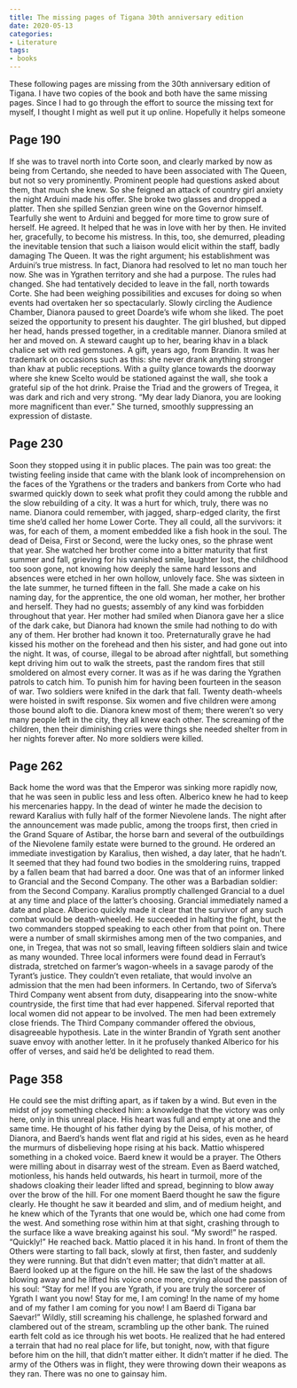 ```yaml
---
title: The missing pages of Tigana 30th anniversary edition
date: 2020-05-13
categories:
- Literature
tags:
- books
---
```


These following pages are missing from the 30th anniversary edition of Tigana. I have two copies of the book and both have the same missing pages. Since I had to go through the effort to source the missing text for myself, I thought I might as well put it up online. Hopefully it helps someone

## Page 190
If she was to travel north into Corte soon, and clearly marked by now as being from Certando, she needed to have been associated with The Queen, but not so very prominently. Prominent people had questions asked about them, that much she knew. 
So she feigned an attack of country girl anxiety the night Arduini made his offer. She broke two glasses and dropped a platter. Then she spilled Senzian green wine on the Governor himself. 
Tearfully she went to Arduini and begged for more time to grow sure of herself. He agreed. It helped that he was in love with her by then. He invited her, gracefully, to become his mistress. 
In this, too, she demurred, pleading the inevitable tension that such a liaison would elicit within the staff, badly damaging The Queen. It was the right argument; his establishment was Arduini’s true mistress.
In fact, Dianora had resolved to let no man touch her now. She was in Ygrathen territory and she had a purpose. The rules had changed. She had tentatively decided to leave in the fall, north towards Corte. She had been weighing possibilities and excuses for doing so when events had overtaken her so spectacularly.
Slowly circling the Audience Chamber, Dianora paused to greet Doarde’s wife whom she liked. The poet seized the opportunity to present his daughter. The girl blushed, but dipped her head, hands pressed together, in a creditable manner. Dianora smiled at her and moved on.
A steward caught up to her, bearing khav in a black chalice set with red gemstones. A gift, years ago, from Brandin. It was her trademark on occasions such as this: she never drank anything stronger than khav at public receptions. With a guilty glance towards the doorway where she knew Scelto would be stationed against the wall, she took a grateful sip of the hot drink. Praise the Triad and the growers of Tregea, it was dark and rich and very strong.
“My dear lady Dianora, you are looking more magnificent than ever.”
She turned, smoothly suppressing an expression of distaste. 

## Page 230
Soon they stopped using it in public places. The pain was too great: the twisting feeling inside that came with the blank look of incomprehension on the faces of the Ygrathens or the traders and bankers from Corte who had swarmed quickly down to seek what profit they could among the rubble and the slow rebuilding of a city. It was a hurt for which, truly, there was no name.
Dianora could remember, with jagged, sharp-edged clarity, the first time she’d called her home Lower Corte. They all could, all the survivors: it was, for each of them, a moment embedded like a fish hook in the soul. The dead of Deisa, First or Second, were the lucky ones, so the phrase went that year. 
She watched her brother come into a bitter maturity that first summer and fall, grieving for his vanished smile, laughter lost, the childhood too soon gone, not knowing how deeply the same hard lessons and absences were etched in her own hollow, unlovely face. She was sixteen in the late summer, he turned fifteen in the fall. She made a cake on his naming day, for the apprentice, the one old woman, her mother, her brother and herself. They had no guests; assembly of any kind was forbidden throughout that year. Her mother had smiled when Dianora gave her a slice of the dark cake, but Dianora had known the smile had nothing to do with any of them.
Her brother had known it too. Preternaturally grave he had kissed his mother on the forehead and then his sister, and had gone out into the night. It was, of course, illegal to be abroad after nightfall, but something kept driving him out to walk the streets, past the random fires that still smoldered on almost every corner. It was as if he was daring the Ygrathen patrols to catch him. To punish him for having been fourteen in the season of war.
Two soldiers were knifed in the dark that fall. Twenty death-wheels were hoisted in swift response. Six women and five children were among those bound aloft to die. Dianora knew most of them; there weren’t so very many people left in the city, they all knew each other. The screaming of the children, then their diminishing cries were things she needed shelter from in her nights forever after.
No more soldiers were killed.

## Page 262
Back home the word was that the Emperor was sinking more rapidly now, that he was seen in public less and less often. Alberico knew he had to keep his mercenaries happy.
In the dead of winter he made the decision to reward Karalius with fully half of the former Nievolene lands.
The night after the announcement was made public, among the troops first, then cried in the Grand Square of Astibar, the horse barn and several of the outbuildings of the Nievolene family estate were burned to the ground.
He ordered an immediate investigation by Karalius, then wished, a day later, that he hadn’t. It seemed that they had found two bodies in the smoldering ruins, trapped by a fallen beam that had barred a door. One was that of an informer linked to Grancial and the Second Company. The other was a Barbadian soldier: from the Second Company.
Karalius promptly challenged Grancial to a duel at any time and place of the latter’s choosing. Grancial immediately named a date and place.
Alberico quickly made it clear that the survivor of any such combat would be death-wheeled. He succeeded in halting the fight, but the two commanders stopped speaking to each other from that point on. There were a number of small skirmishes among men of the two companies, and one, in Tregea, that was not so small, leaving fifteen soldiers slain and twice as many wounded.
Three local informers were found dead in Ferraut’s distrada, stretched on farmer’s wagon-wheels in a savage parody of the Tyrant’s justice. They couldn’t even retaliate, that would involve an admission that the men had been informers.
In Certando, two of Siferva’s Third Company went absent from duty, disappearing into the snow-white countryside, the first time that had ever happened. Siferval reported that local women did not appear to be involved.
The men had been extremely close friends. The Third Company commander offered the obvious, disagreeable hypothesis. 
Late in the winter Brandin of Ygrath sent another suave envoy with another letter. In it he profusely thanked Alberico for his offer of verses, and said he’d be delighted to read them. 

## Page 358
He could see the mist drifting apart, as if taken by a wind. But even in the midst of joy something checked him: a knowledge that the victory was only here, only in this unreal place. His heart was full and empty at one and the same time. He thought of his father dying by the Deisa, of his mother, of Dianora, and Baerd’s hands went flat and rigid at his sides, even as he heard the murmurs of disbelieving hope rising at his back. 
Mattio whispered something in a choked voice. Baerd knew it would be a prayer. 
The Others were milling about in disarray west of the stream. Even as Baerd watched, motionless, his hands held outwards, his heart in turmoil, more of the shadows cloaking their leader lifted and spread, beginning to blow away over the brow of the hill. For one moment Baerd thought he saw the figure clearly. He thought he saw it bearded and slim, and of medium height, and he knew which of the Tyrants that one would be, which one had come from the west. And something rose within him at that sight, crashing through to the surface like a wave breaking against his soul.
“My sword!” he rasped. “Quickly!”
He reached back. Mattio placed it in his hand. In front of them the Others were starting to fall back, slowly at first, then faster, and suddenly they were running. But that didn’t even matter; that didn’t matter at all.
Baerd looked up at the figure on the hill. He saw the last of the shadows blowing away and he lifted his voice once more, crying aloud the passion of his soul: “Stay for me! If you are Ygrath, if you are truly the sorcerer of Ygrath I want you now! Stay for me, I am coming! In the name of my home and of my father I am coming for you now! I am Baerd di Tigana bar Saevar!”
Wildly, still screaming his challenge, he splashed forward and clambered out of the stream, scrambling up the other bank. The ruined earth felt cold as ice through his wet boots. He realized that he had entered a terrain that had no real place for life, but tonight, now, with that figure before him on the hill, that didn’t matter either. It didn’t matter if he died.
The army of the Others was in flight, they were throwing down their weapons as they ran. There was no one to gainsay him.
